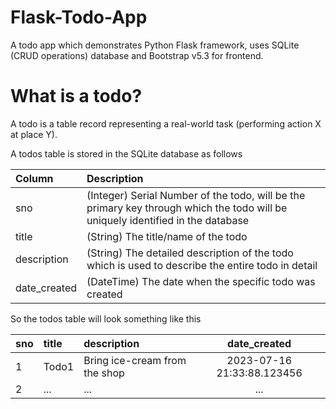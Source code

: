 # Flask-Todo-App
A todo app which demonstrates Python Flask framework, uses SQLite (CRUD operations) database and Bootstrap v5.3 for frontend.

# What is a todo?
A todo is a table record representing a real-world task (performing action X at place Y).

A todos table is stored in the SQLite database as follows



|      Column      |                    Description                    |
|:-----------------|:--------------------------------------------------|
| sno | (Integer) Serial Number of the todo, will be the primary key through which the todo will be uniquely identified in the database |
| title | (String) The title/name of the todo |
| description | (String) The detailed description of the todo which is used to describe the entire todo in detail |
| date_created | (DateTime) The date when the specific todo was created |


So the todos table will look something like this



|   sno   |   title   |                description                |                date_created                |
|:--------|:----------|:------------------------------------------|:------------------------------------------:|
|1|Todo1|Bring ice-cream from the shop|2023-07-16 21:33:88.123456|
|2|...|...|...|

